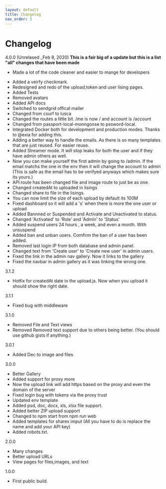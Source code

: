 ```yaml
---
layout: default
title: Changelog
nav_order: 3
---
```


# Changelog
4.0.0 (Unrelased _Feb 8, 2020)
__This is a fair big of a update but this is a list "all" changes that have been made__

* Made a lot of the code cleaner and easier to mange for developers
<!-- * You can now upload files via your account on the website. -->
<!-- * Added last password change IP and date. -->
<!-- * Added last activity date.-->
<!-- * Added last login date. -->
* Added a veirfy checkmark.
* Redesigned and redo of the upload,token and user lising pages.
* Added Tests
* Removed avatars
* Added API docs
* Switched to sendgrid offical mailer
* Changed from csurf to lusca
* Changed the routes a little bit.  /me is now / and account is /account
* Changed from passport-local-monngoose to pssword-local.
* Integrated Docker both for development and production modes.  Thanks to @exia for adding this.
* Adding a better way to handle the emails.  As there is so many templates that are just reused.  For easier reuse.
* Added Streamer mode.  It will stop leaks for both the user and if they have admin others as well.
* Now you can make yourself the first admin by going to /admin.  If the email matchs the one in the env then it will change the account to admin (This is safe as the email has to be verifyed anyways which makes sure its yours.)
* API route has been changed file and image route to just be as one.
* Changed createdAt to uploaded in lisings
* Changed share to file in the lisings.
* You can now limit the size of each upload by default its 100M
* Fixed dashboard so it will add a 's' when there is more the one user or upload
* Added Bannned or Suspended and Activate and Unactivated to status.
* Changed 'Activated' to 'Role' and 'Admin' to 'Status'
* Added suspend users 24 hours , a week, and even a month. With unsuspend
* Added ban and unban users. Comfirm the ban of a user has been added.
* Removed last login IP from both database and admin panel.
* Changed text from 'Create user' to 'Create new user' in admin users.
* Fixed the link in the admin nav gallery.  Now it links to the gallery
* Fixed the navbar in admin gallery as it was linking the wrong one.

3.1.2
* Hotfix for createdAt date in the upload.js. Now when  you upload it should show the right date.

3.1.1
* Fixed bug with middleware

3.1.0
* Removed File and Text views
* Removed Removed text support due to others being better. (You should use github gists if anything.)

3.0.1
* Added Dec to image and files

3.0.0
* Better Gallery
* Added support for proxy more
* Now the upload link will add https based on the proxy and even the domain of the server
* Fixed login bug with tokens via the proxy trust
* Updated env template
* Added psd, doc, docx, xls, xlsx file support.
* Added better ZIP upload support
* Changed to npm start from npm run web
* Added templates for sharex imput (All you have to do is replace the name and add your API key)
* Added robots.txt.

2.0.0
* Many changes
* Better upload URLs
* View pages for files,images, and text

1.0.0
* First public build.

